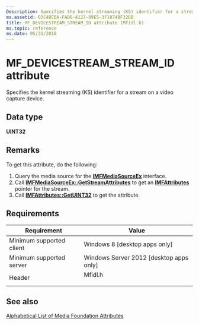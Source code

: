 ```yaml
---
Description: Specifies the kernel streaming (KS) identifier for a stream on a video capture device.
ms.assetid: 03C48CBA-FAD0-4127-89E5-3F1874BF32DB
title: MF_DEVICESTREAM_STREAM_ID attribute (Mfidl.h)
ms.topic: reference
ms.date: 05/31/2018
---
```


# MF\_DEVICESTREAM\_STREAM\_ID attribute

Specifies the kernel streaming (KS) identifier for a stream on a video capture device.

## Data type

**UINT32**

## Remarks

To get this attribute, do the following:

1.  Query the media source for the [**IMFMediaSourceEx**](/windows/desktop/api/mfidl/nn-mfidl-imfmediasourceex) interface.
2.  Call [**IMFMediaSourceEx::GetStreamAttributes**](/windows/desktop/api/mfidl/nf-mfidl-imfmediasourceex-getstreamattributes) to get an [**IMFAttributes**](/windows/desktop/api/mfobjects/nn-mfobjects-imfattributes) pointer for the stream.
3.  Call [**IMFAttributes::GetUINT32**](/windows/desktop/api/mfobjects/nf-mfobjects-imfattributes-getuint32) to get the attribute.

## Requirements



| Requirement | Value |
|-------------------------------------|------------------------------------------------------------------------------------|
| Minimum supported client<br/> | Windows 8 \[desktop apps only\]<br/>                                         |
| Minimum supported server<br/> | Windows Server 2012 \[desktop apps only\]<br/>                               |
| Header<br/>                   | <dl> <dt>Mfidl.h</dt> </dl> |



## See also

<dl> <dt>

[Alphabetical List of Media Foundation Attributes](alphabetical-list-of-media-foundation-attributes.md)
</dt> </dl>

 

 




